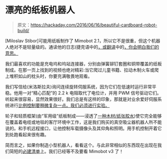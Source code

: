 # 漂亮的纸板机器人

> 原文：<https://hackaday.com/2016/06/16/beautiful-cardboard-robot-build/>

[Miloslav Stibor]可能用纸板制作了 Mimobot 2.1，所以它不是很重，但这个机器人绝对不是轻量级的。通读他的日志(捷克语中的[，或翻译](http://www.stiborovi.cz/mimobot-v2-1/)中的[，你会明白我们的意思。](https://translate.google.com/translate?sl=auto&tl=en&js=y&prev=_t&hl=en&ie=UTF-8&u=www.stiborovi.cz/mimobot-v2-1&edit-text=&act=url)

我们最喜欢的功能是充电坞和坞站连接器，分别由弹簧铆钉套圈和铜带覆盖的纸板制成。在那一页上找到的视频也绝对精彩:当它爬过儿童书籍、拉动木制火车或爬上堆积如山的枕头时，你要充满敬畏地观看。

我们写信给(米洛斯拉夫)询问连续旋转伺服系统，因为它们在低速时运行非常平稳。他用一对“精心匹配”的 2.2 k 电阻取代了电位计，并用 PWM 信号驱动它们。听起来很容易，显然效果很好。我们总是有这样的印象，那就是对业余爱好伺服系统进行[比例控制要稍微复杂一点。我们必须进行实验。](http://www.seattlerobotics.org/encoder/200009/S3003C.html)

轮子和轻质框架(由“军用级”纸板制成——浸透了[一种木材/纸张胶水](http://betexa.cz/herkules-glue-250g-p-87761?alldesc=1&fold=yes))使它完全能够在覆盖着电缆或地毯的客厅环境中工作，这是我们购买的真空吸尘器机器人所不能说的。和手机远程接口，让他控制车载摄像头及其仰角和照明。用手机控制开着它到处跑看起来很有趣。

简而言之，如果你制造小型机器人，看看这个。与此非常相似的东西现在出现在我们简短的[必建清单](http://hackaday.com/2016/02/20/cute-hackable-3d-printable-robot-family/)上。我们已经等不及要看 Mimobot v3 了！